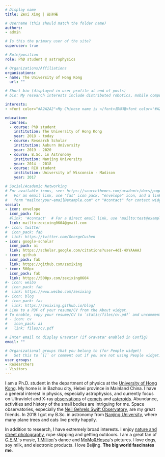 ```yaml
---
# Display name
title: Zexi Xing | 邢泽曦

# Username (this should match the folder name)
authors:
- admin

# Is this the primary user of the site?
superuser: true

# Role/position
role: PhD student @ astrophysics

# Organizations/Affiliations
organizations:
- name: The University of Hong Kong
  url: ""

# Short bio (displayed in user profile at end of posts)
# bio: My research interests include distributed robotics, mobile computing and programmable matter.

interests:
- <font color="#A2A2A2">My Chinese name is </font>邢泽曦<font color="#A2A2A2">, where </font>'邢'<font color="#A2A2A2"> is my family name; </font>'泽'<font color="#A2A2A2"> is given by my family's genealogy, means *water and grace*; I was born at 6am, thus I was given </font>'曦'<font color="#A2A2A2">, which means *the Sun in the early morning*. It is not easy to [pronounce](https://drive.google.com/file/d/1a2XFZgaAWryUwNd7oKdu7Oa4PEVczsX8/view?usp=sharing), and welcome to call me </font>Lucy!

education:
  courses:
  - course: PhD student
    institution: The University of Hong Kong
    year: 2018 - today
  - course: Research Scholar
    institution: Auburn University
    year: 2019 - 2020
  - course: B.Sc. in Astronomy
    institution: Nanjing University
    year: 2014 - 2018
  - course: REU student
    institution: University of Wisconsin - Madison
    year: 2017

# Social/Academic Networking
# For available icons, see: https://sourcethemes.com/academic/docs/page-builder/#icons
#   For an email link, use "fas" icon pack, "envelope" icon, and a link in the
#   form "mailto:your-email@example.com" or "#contact" for contact widget.
social:
- icon: envelope
  icon_pack: fas
  #link: '#contact'  # For a direct email link, use "mailto:test@example.org".
  link: mailto:zexixing0604@gmail.com
#- icon: twitter
#  icon_pack: fab
#  link: https://twitter.com/GeorgeCushen
- icon: google-scholar
  icon_pack: ai
  link: https://scholar.google.com/citations?user=4dI-4XYAAAAJ
- icon: github
  icon_pack: fab
  link: https://github.com/zexixing
- icon: 500px
  icon_pack: fab
  link: https://500px.com/zexixing0604
#- icon: weibo
#  icon_pack: fab
#  link: https://www.weibo.com/zexixing
#- icon: blog
#  icon_pack: fas
#  link: https://zexixing.github.io/blog/
# Link to a PDF of your resume/CV from the About widget.
# To enable, copy your resume/CV to `static/files/cv.pdf` and uncomment the lines below.
# - icon: cv
#   icon_pack: ai
#   link: files/cv.pdf

# Enter email to display Gravatar (if Gravatar enabled in Config)
email: ""

# Organizational groups that you belong to (for People widget)
#   Set this to `[]` or comment out if you are not using People widget.
user_groups:
- Researchers
- Visitors
---
```

I am a Ph.D. student in the department of physics at the [University of Hong Kong](https://en.wikipedia.org/wiki/University_of_Hong_Kong). My home is in Bazhou city, Hebei province in Mainland China. I have a general interest in physics, especially astrophysics, and currently focus on Ultraviolet and X-ray [observations](https://en.wikipedia.org/wiki/Observational_astronomy) of [comets](https://en.wikipedia.org/wiki/Comet) and [asteroids](https://en.wikipedia.org/wiki/Asteroid). Abundance, activities and history of the small bodies are intriguing for me. Space observatories, especially the [Neil Gehrels Swift Observatory](https://en.wikipedia.org/wiki/Neil_Gehrels_Swift_Observatory), are my great friends. In 2018 I got my B.Sc. in astronomy from [Nanjing University](https://en.wikipedia.org/wiki/Nanjing_University), where many plane trees and cats live pretty happily.

In addition to research, I have extremely broad interests. I enjoy [nature and street photography](https://500px.com/zexixing0604), rope skipping and getting outdoors. I am a great fan of [G.E.M.](http://www.geteverybodymoving.com)'s music, [1 Million](https://www.youtube.com/channel/UCw8ZhLPdQ0u_Y-TLKd61hGA)'s dance and [MoMo&Hosea](https://www.instagram.com/xiaomoyuahou/)'s pictures. I love dogs, soy milk, and electronic products. I love Beijing. **The big world fascinates me**.
